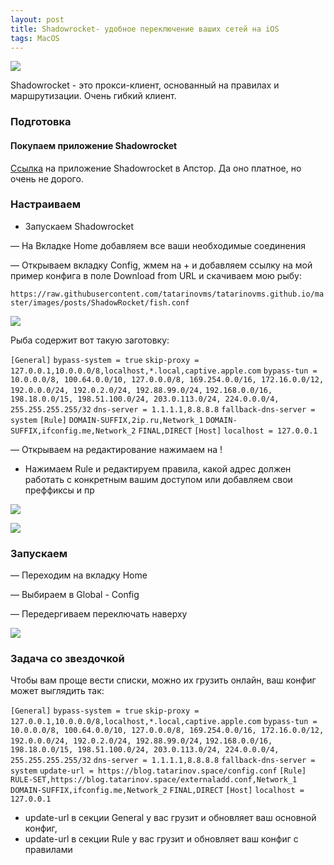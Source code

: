 ```yaml
---
layout: post
title: Shadowrocket- удобное переключение ваших сетей на iOS
tags: MacOS
---
```

![](https://raw.githubusercontent.com/tatarinovms/tatarinovms.github.io/master/images/posts/ShadowRocket/logo.png)

Shadowrocket - это прокси-клиент, основанный на правилах и маршрутизации. Очень гибкий клиент.

### Подготовка

#### Покупаем приложение Shadowrocket

[Ссылка](https://apps.apple.com/ru/app/shadowrocket/id932747118) на приложение Shadowrocket в Апстор. Да оно платное, но очень не дорого.

### Настраиваем

- Запускаем Shadowrocket

— На Вкладке Home добавляем все ваши необходимые соединения

— Открываем вкладку Config, жмем на + и добавляем ссылку на мой пример конфига в поле Download from URL и скачиваем мою рыбу:


`https://raw.githubusercontent.com/tatarinovms/tatarinovms.github.io/master/images/posts/ShadowRocket/fish.conf`

![](https://raw.githubusercontent.com/tatarinovms/tatarinovms.github.io/master/images/posts/ShadowRocket/1.png)


Рыба содержит вот такую заготовку: 

`[General]`
`bypass-system = true`
`skip-proxy = 127.0.0.1,10.0.0.0/8,localhost,*.local,captive.apple.com`
`bypass-tun = 10.0.0.0/8, 100.64.0.0/10, 127.0.0.0/8, 169.254.0.0/16, 172.16.0.0/12, 192.0.0.0/24, 192.0.2.0/24, 192.88.99.0/24,` `192.168.0.0/16, 198.18.0.0/15, 198.51.100.0/24, 203.0.113.0/24, 224.0.0.0/4, 255.255.255.255/32`
`dns-server = 1.1.1.1,8.8.8.8`
`fallback-dns-server = system`
`[Rule]`
`DOMAIN-SUFFIX,2ip.ru,Network_1`
`DOMAIN-SUFFIX,ifconfig.me,Network_2`
`FINAL,DIRECT`
`[Host]`
`localhost = 127.0.0.1`


— Открываем на редактирование нажимаем на ! 

- Нажимаем Rule и редактируем правила, какой адрес должен работать с конкретным вашим доступом или добавляем свои преффиксы и пр

![](https://raw.githubusercontent.com/tatarinovms/tatarinovms.github.io/master/images/posts/ShadowRocket/2.png)

![](https://raw.githubusercontent.com/tatarinovms/tatarinovms.github.io/master/images/posts/ShadowRocket/3.png)

### Запускаем

— Переходим на вкладку Home

— Выбираем в Global - Config

— Передергиваем переключать наверху

![](https://raw.githubusercontent.com/tatarinovms/tatarinovms.github.io/master/images/posts/ShadowRocket/4.png)


### Задача со звездочкой 

Чтобы вам проще вести списки, можно их грузить онлайн, ваш конфиг может выглядить так:

`[General]`
`bypass-system = true`
`skip-proxy = 127.0.0.1,10.0.0.0/8,localhost,*.local,captive.apple.com`
`bypass-tun = 10.0.0.0/8, 100.64.0.0/10, 127.0.0.0/8, 169.254.0.0/16, 172.16.0.0/12, 192.0.0.0/24, 192.0.2.0/24, 192.88.99.0/24,` `192.168.0.0/16, 198.18.0.0/15, 198.51.100.0/24, 203.0.113.0/24, 224.0.0.0/4, 255.255.255.255/32`
`dns-server = 1.1.1.1,8.8.8.8`
`fallback-dns-server = system`
`update-url = https://blog.tatarinov.space/config.conf`
`[Rule]`
`RULE-SET,https://blog.tatarinov.space/externaladd.conf,Network_1`
`DOMAIN-SUFFIX,ifconfig.me,Network_2`
`FINAL,DIRECT`
`[Host]`
`localhost = 127.0.0.1`

- update-url в секции General у вас грузит и обновляет ваш основной конфиг,
- update-url в секции Rule у вас грузит и обновляет ваш конфиг c правилами
